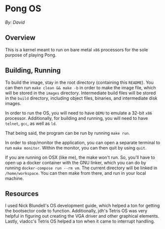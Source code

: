 # Pong OS

*By: David*

## Overview

This is a kernel meant to run on bare metal `x86` processors for the sole purpose of playing Pong.

## Building, Running

To build the image, stay in the root directory (containing this `README`). You can then run `make clean && make -b` in order to make the image file, which will be stored in the `images` directory. Intermediate build files will be stored in the `build` directory, including object files, binaries, and intermediate disk images.

In order to run the OS, you will need to have `QEMU` to emulate a 32-bit `x86` processor. Additionally, for building and running, you will need to have `telnet`, `gcc`, as well as `ld`.

That being said, the program can be run by running `make run`.

In order to stop/monitor the application, you can open a separate terminal to run `make monitor`. Within the monitor, you can then quit by using `quit`.

If you are running on OSX (like me), the make won't run. So, you'll have to open up a docker container with the GNU linker, which you can do by running `docker-compose run --rm vm`. The current directory will be linked in `/home/workspace`. You can then make from there, and run in your local machine.

## Resources

I used Nick Blundell's OS development guide, which helped a ton for getting the bootsector code to function. Additionally, jdh's Tetris OS was very helpful in figuring out creating the VGA driver and other graphical elements. Lastly, vladcc's Tetris OS helped a ton when it came to interrupt handling.
